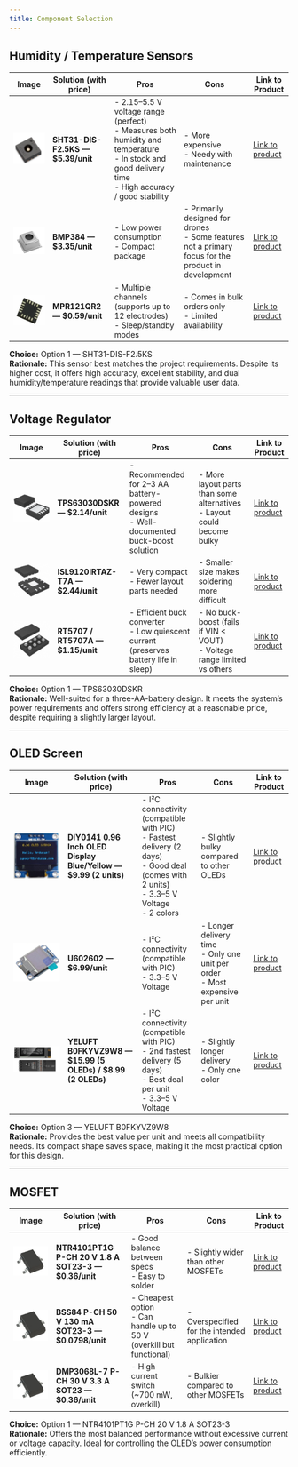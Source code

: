 ```yaml
---
title: Component Selection
---
```

## Humidity / Temperature Sensors

| Image | Solution (with price) | Pros | Cons | Link to Product |
|-------|-----------------------|------|------|-----------------|
|![SHT31 sensor](option1sensor.png)  | **SHT31-DIS-F2.5KS — $5.39/unit** | - 2.15–5.5 V voltage range (perfect) <br> - Measures both humidity and temperature <br> - In stock and good delivery time <br> - High accuracy / good stability | - More expensive <br> - Needy with maintenance | [Link to product](https://www.digikey.com/en/products/detail/sensirion-ag/SHT31-DIS-F2-5KS/6212134) |
|![BMP384 sensor](option2sensor.png)  | **BMP384 — $3.35/unit** | - Low power consumption <br> - Compact package | - Primarily designed for drones <br> - Some features not a primary focus for the product in development | [Link to product](https://www.digikey.com/en/products/detail/bosch-sensortec/BMP388/8322638) |
|![MPR121QR2 sensor](option3sensor.png) | **MPR121QR2 — $0.59/unit** | - Multiple channels (supports up to 12 electrodes) <br> - Sleep/standby modes | - Comes in bulk orders only <br> - Limited availability | [Link to product](https://www.digikey.com/en/products/detail/nxp-usa-inc/MPR121QR2/2186527) |

**Choice:** Option 1 — SHT31-DIS-F2.5KS  
**Rationale:** This sensor best matches the project requirements. Despite its higher cost, it offers high accuracy, excellent stability, and dual humidity/temperature readings that provide valuable user data.

---

## Voltage Regulator

| Image | Solution (with price) | Pros | Cons | Link to Product |
|-------|-----------------------|------|------|-----------------|
|![TPS63030DSKR Voltage Regulator](option1voltreg.png)| **TPS63030DSKR — $2.14/unit** | - Recommended for 2–3 AA battery-powered designs <br> - Well-documented buck-boost solution | - More layout parts than some alternatives <br> - Layout could become bulky | [Link to product](https://www.digikey.com/en/products/detail/texas-instruments/TPS63030DSKR/1972182) |
|![ISL9120IRTAZ Voltage Regulator](option2voltreg.png)| **ISL9120IRTAZ-T7A — $2.44/unit** | - Very compact <br> - Fewer layout parts needed | - Smaller size makes soldering more difficult | [Link to product](https://www.digikey.com/en/products/detail/renesas-electronics-corporation/ISL9120IRTAZ-T7A/6097375) |
|![RT5707 Voltage Regulator](option3voltreg.png)| **RT5707 / RT5707A — $1.15/unit** | - Efficient buck converter <br> - Low quiescent current (preserves battery life in sleep) | - No buck-boost (fails if VIN < VOUT) <br> - Voltage range limited vs others | [Link to product](https://www.richtek.com/Products/Switching%20Regulators/DC_DC%20StepDown%20Convertor/RT5707RT5707A) |

**Choice:** Option 1 — TPS63030DSKR  
**Rationale:** Well-suited for a three-AA-battery design. It meets the system’s power requirements and offers strong efficiency at a reasonable price, despite requiring a slightly larger layout.

---

## OLED Screen

| Image | Solution (with price) | Pros | Cons | Link to Product |
|-------|-----------------------|------|------|-----------------|
| ![DIY0141 OLED Display](option1oled.png) | **DIY0141 0.96 Inch OLED Display Blue/Yellow — $9.99 (2 units)** | - I²C connectivity (compatible with PIC) <br> - Fastest delivery (2 days) <br> - Good deal (comes with 2 units) <br> - 3.3–5 V Voltage <br> - 2 colors | - Slightly bulky compared to other OLEDs | [Link to product](https://www.amazon.com/Wishiot-Display-Self-Luminous-Compatible-Raspberry/dp/B0D1CCHRHW/ref=sr_1_1_sspa?crid=2NXUX32J4XGK1&dib=eyJ2IjoiMSJ9.02CYgV0cwBlIFXJ_E-oMvKJhf2IDVKqSJf6wUIl6pc1o1ktfPX7DvnlfsZjNUn2SM3TIGEcGFmhTq4kUNLDraTgYCGEBEynDMBXt6dM5piYM8smDrvY5aYvt-exm-0m-qqPOjXBFr_jjbXrJScshKV4DRSBKZoRRCueRJhVRY4Z03Elp_l5JhSnIbpnXRVRxcU4VPJV5mB76Vlx_q7Fy-QsKbz1Z1QjNRGPvmDU2vY4.HsEscKoACkI8M1oaUV_CZpSse_JS1nN4t6LCA4yZDyw&dib_tag=se&keywords=0.96%2Binch%2BOLED%2B128%C3%9764%2BSSD1306%2Bmodule&qid=1760750777&sprefix=0.96%2Binch%2Boled%2B128%2B64%2Bssd1306%2Bmodule%2Caps%2C354&sr=8-1-spons&sp_csd=d2lkZ2V0TmFtZT1zcF9hdGY&th=1) |
| ![U602602 OLED Display](option2oled.png) | **U602602 — $6.99/unit** | - I²C connectivity (compatible with PIC) <br> - 3.3–5 V Voltage | - Longer delivery time <br> - Only one unit per order <br> - Most expensive per unit | [Link to product](https://www.amazon.com/UCTRONICS-SSD1306-Self-Luminous-Display-Raspberry/dp/B072Q2X2LL/ref=pd_ci_mcx_di_int_sccai_cn_d_sccl_1_4/132-4994263-9298217?pd_rd_w=kUFXT&content-id=amzn1.sym.751acc83-5c05-42d0-a15e-303622651e1e&pf_rd_p=751acc83-5c05-42d0-a15e-303622651e1e&pf_rd_r=0GZ11NE4PX3CGZW1R9MR&pd_rd_wg=DGBZr&pd_rd_r=de354205-f6ca-4b5c-83d8-39aae13d9228&pd_rd_i=B072Q2X2LL&psc=1) |
|![ YELUFT OLED Display](optionyelfut.png) | **YELUFT B0FKYVZ9W8 — $15.99 (5 OLEDs) / $8.99 (2 OLEDs)** | - I²C connectivity (compatible with PIC) <br> - 2nd fastest delivery (5 days) <br> - Best deal per unit <br> - 3.3–5 V Voltage | - Slightly longer delivery <br> - Only one color | [Link to product](https://www.amazon.com/dp/B0FKYVZ9W8/ref=sspa_dk_detail_0?pd_rd_i=B0FKYVZ9W8&pd_rd_w=jsBYG&content-id=amzn1.sym.30062d3d-2c31-47f3-af26-55177a669bb5&pf_rd_p=30062d3d-2c31-47f3-af26-55177a669bb5&pf_rd_r=V18EFV1PA1P7MM85NRM4&pd_rd_wg=ILOoQ&pd_rd_r=20971833-a070-408a-8b4f-1221b090edf5&sp_csd=d2lkZ2V0TmFtZT1zcF9kZXRhaWxfdGhlbWF0aWM&th=1) |

**Choice:** Option 3 — YELUFT B0FKYVZ9W8  
**Rationale:** Provides the best value per unit and meets all compatibility needs. Its compact shape saves space, making it the most practical option for this design.

---

## MOSFET

| Image | Solution (with price) | Pros | Cons | Link to Product |
|-------|-----------------------|------|------|-----------------|
|![NTR4101PT1G](NTRmosfet.png) | **NTR4101PT1G P-CH 20 V 1.8 A SOT23-3 — $0.36/unit** | - Good balance between specs <br> - Easy to solder | - Slightly wider than other MOSFETs | [Link to product](https://www.digikey.com/en/products/detail/onsemi/NTR4101PT1G/687096) |
|![BSS84](BSS84mosfet.png) | **BSS84 P-CH 50 V 130 mA SOT23-3 — $0.0798/unit** | - Cheapest option <br> - Can handle up to 50 V (overkill but functional) | - Overspecified for the intended application | [Link to product](https://www.digikey.com/en/products/detail/onsemi/BSS84/244213) |
| ![DMP3068L](NTRmosfet.png)| **DMP3068L-7 P-CH 30 V 3.3 A SOT23 — $0.36/unit** | - High current switch (~700 mW, overkill) | - Bulkier compared to other MOSFETs | [Link to product](https://www.digikey.com/en/products/detail/diodes-incorporated/DMP3068L-7/5223214) |

**Choice:** Option 1 — NTR4101PT1G P-CH 20 V 1.8 A SOT23-3  
**Rationale:** Offers the most balanced performance without excessive current or voltage capacity. Ideal for controlling the OLED’s power consumption efficiently.



